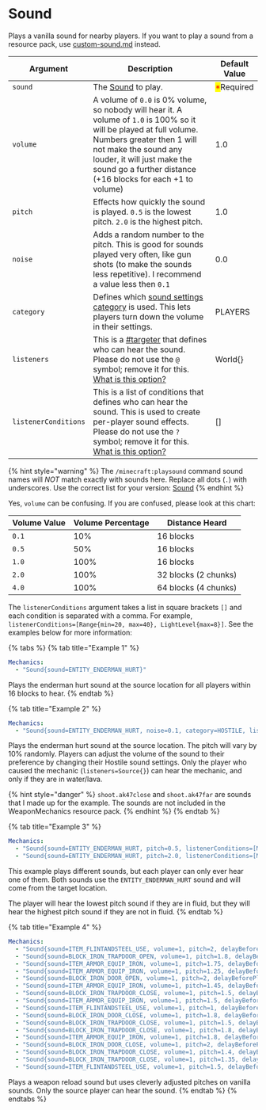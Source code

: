 # Sound

Plays a vanilla sound for nearby players. If you want to play a sound from a resource pack, use [custom-sound.md](custom-sound.md "mention") instead.

<table><thead><tr><th>Argument</th><th width="392.3333333333333">Description</th><th>Default Value</th></tr></thead><tbody><tr><td><code>sound</code></td><td>The <a data-mention href="http://127.0.0.1:5000/s/IIUkVnlH40vVBzLhWWQ8/references#sound">Sound</a> to play.</td><td><mark style="color:red;">*</mark>Required</td></tr><tr><td><code>volume</code></td><td>A volume of <code>0.0</code> is 0% volume, so nobody will hear it. A volume of <code>1.0</code> is 100% so it will be played at full volume. Numbers greater then 1 will not make the sound any louder, it will just make the sound go a further distance (+16 blocks for each +1 to volume)</td><td>1.0</td></tr><tr><td><code>pitch</code></td><td>Effects how quickly the sound is played. <code>0.5</code> is the lowest pitch. <code>2.0</code> is the highest pitch.</td><td>1.0</td></tr><tr><td><code>noise</code></td><td>Adds a random number to the pitch. This is good for sounds played very often, like gun shots (to make the sounds less repetitive). I recommend a value less then <code>0.1</code> </td><td>0.0</td></tr><tr><td><code>category</code></td><td>Defines which <a href="https://hub.spigotmc.org/javadocs/spigot/org/bukkit/SoundCategory.html">sound settings category</a> is used. This lets players turn down the volume in their settings.</td><td>PLAYERS</td></tr><tr><td><code>listeners</code></td><td>This is a <a data-mention href="../#targeter">#targeter</a> that defines who can hear the sound. Please do not use the <code>@</code> symbol; remove it for this. <a href="https://youtu.be/pFsVM4fQNHo">What is this option?</a></td><td>World{}</td></tr><tr><td><code>listenerConditions</code></td><td>This is a list of conditions that defines who can hear the sound. This is used to create per-player sound effects. Please do not use the <code>?</code> symbol; remove it for this. <a href="https://youtu.be/pFsVM4fQNHo">What is this option?</a></td><td>[]</td></tr></tbody></table>

{% hint style="warning" %}
The `/minecraft:playsound` command sound names will _NOT_ match exactly with sounds here. Replace all dots (`.`) with underscores. Use the correct list for your version: [Sound](http://127.0.0.1:5000/s/IIUkVnlH40vVBzLhWWQ8/references#sound "mention")
{% endhint %}

Yes, `volume` can be confusing. If you are confused, please look at this chart:

| Volume Value | Volume Percentage | Distance Heard       |
| ------------ | ----------------- | -------------------- |
| `0.1`        | 10%               | 16 blocks            |
| `0.5`        | 50%               | 16 blocks            |
| `1.0`        | 100%              | 16 blocks            |
| `2.0`        | 100%              | 32 blocks (2 chunks) |
| `4.0`        | 100%              | 64 blocks (4 chunks) |

The `listenerConditions` argument takes a list in square brackets `[]` and each condition is separated with a comma. For example, `listenerConditions=[Range{min=20, max=40}, LightLevel{max=8}]`. See the examples below for more information:

{% tabs %}
{% tab title="Example 1" %}
```yaml
Mechanics:
  - "Sound{sound=ENTITY_ENDERMAN_HURT}"
```

Plays the enderman hurt sound at the source location for all players within 16 blocks to hear.&#x20;
{% endtab %}

{% tab title="Example 2" %}
```yaml
Mechanics:
  - "Sound{sound=ENTITY_ENDERMAN_HURT, noise=0.1, category=HOSTILE, listeners=Source{}, listenerConditions=[MaterialCategory{category=FLUID}]}"
```

Plays the enderman hurt sound at the source location. The pitch will vary by 10% randomly. Players can adjust the volume of the sound to their preference by changing their Hostile sound settings. Only the player who caused the mechanic (`listeners=Source{}`) can hear the mechanic, and only if they are in water/lava.&#x20;

{% hint style="danger" %}
`shoot.ak47close` and `shoot.ak47far` are sounds that I made up for the example. The sounds are not included in the WeaponMechanics resource pack.&#x20;
{% endhint %}
{% endtab %}

{% tab title="Example 3" %}
```yaml
Mechanics:
  - "Sound{sound=ENTITY_ENDERMAN_HURT, pitch=0.5, listenerConditions=[MaterialCategory{category=FLUID}]} @Target{}"
  - "Sound{sound=ENTITY_ENDERMAN_HURT, pitch=2.0, listenerConditions=[MaterialCategory{category=FLUID, inverted=true}]} @Target{}"
```

This example plays different sounds, but each player can only ever hear one of them. Both sounds use the `ENTITY_ENDERMAN_HURT` sound and will come from the target location.

The player will hear the lowest pitch sound if they are in fluid, but they will hear the highest pitch sound if they are not in fluid.&#x20;
{% endtab %}

{% tab title="Example 4" %}
```yaml
Mechanics:
  - "Sound{sound=ITEM_FLINTANDSTEEL_USE, volume=1, pitch=2, delayBeforePlay=5, listeners=Source{}}"
  - "Sound{sound=BLOCK_IRON_TRAPDOOR_OPEN, volume=1, pitch=1.8, delayBeforePlay=5, listeners=Source{}}"
  - "Sound{sound=ITEM_ARMOR_EQUIP_IRON, volume=1, pitch=1.75, delayBeforePlay=5, listeners=Source{}}"
  - "Sound{sound=ITEM_ARMOR_EQUIP_IRON, volume=1, pitch=1.25, delayBeforePlay=5, listeners=Source{}}"
  - "Sound{sound=BLOCK_IRON_DOOR_OPEN, volume=1, pitch=2, delayBeforePlay=6, listeners=Source{}}"
  - "Sound{sound=ITEM_ARMOR_EQUIP_IRON, volume=1, pitch=1.45, delayBeforePlay=6, listeners=Source{}}"
  - "Sound{sound=BLOCK_IRON_TRAPDOOR_CLOSE, volume=1, pitch=1.5, delayBeforePlay=25, listeners=Source{}}"
  - "Sound{sound=ITEM_ARMOR_EQUIP_IRON, volume=1, pitch=1.5, delayBeforePlay=25, listeners=Source{}}"
  - "Sound{sound=ITEM_FLINTANDSTEEL_USE, volume=1, pitch=1, delayBeforePlay=26, listeners=Source{}}"
  - "Sound{sound=BLOCK_IRON_DOOR_CLOSE, volume=1, pitch=1.8, delayBeforePlay=27, listeners=Source{}}"
  - "Sound{sound=BLOCK_IRON_TRAPDOOR_CLOSE, volume=1, pitch=1.5, delayBeforePlay=27, listeners=Source{}}"
  - "Sound{sound=BLOCK_IRON_TRAPDOOR_CLOSE, volume=1, pitch=1.8, delayBeforePlay=39, listeners=Source{}}"
  - "Sound{sound=ITEM_ARMOR_EQUIP_IRON, volume=1, pitch=1.8, delayBeforePlay=39, listeners=Source{}}"
  - "Sound{sound=BLOCK_IRON_DOOR_CLOSE, volume=1, pitch=2, delayBeforePlay=40, listeners=Source{}}"
  - "Sound{sound=BLOCK_IRON_TRAPDOOR_CLOSE, volume=1, pitch=1.4, delayBeforePlay=40, listeners=Source{}}"
  - "Sound{sound=BLOCK_IRON_TRAPDOOR_CLOSE, volume=1, pitch=1.35, delayBeforePlay=40, listeners=Source{}}"
  - "Sound{sound=ITEM_FLINTANDSTEEL_USE, volume=1, pitch=1.5, delayBeforePlay=40, listeners=Source{}}"
```

Plays a weapon reload sound but uses cleverly adjusted pitches on vanilla sounds. Only the source player can hear the sound.&#x20;
{% endtab %}
{% endtabs %}

